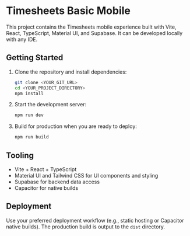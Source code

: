 # Timesheets Basic Mobile

This project contains the Timesheets mobile experience built with Vite, React, TypeScript, Material UI, and Supabase. It can be developed locally with any IDE.

## Getting Started

1. Clone the repository and install dependencies:
   ```sh
   git clone <YOUR_GIT_URL>
   cd <YOUR_PROJECT_DIRECTORY>
   npm install
   ```
2. Start the development server:
   ```sh
   npm run dev
   ```
3. Build for production when you are ready to deploy:
   ```sh
   npm run build
   ```

## Tooling

- Vite + React + TypeScript
- Material UI and Tailwind CSS for UI components and styling
- Supabase for backend data access
- Capacitor for native builds

## Deployment

Use your preferred deployment workflow (e.g., static hosting or Capacitor native builds). The production build is output to the `dist` directory.

